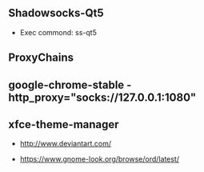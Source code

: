 ## Shadowsocks-Qt5
- Exec commond: ss-qt5

## ProxyChains

## google-chrome-stable -http_proxy="socks://127.0.0.1:1080"

## xfce-theme-manager
- http://www.deviantart.com/

- https://www.gnome-look.org/browse/ord/latest/
